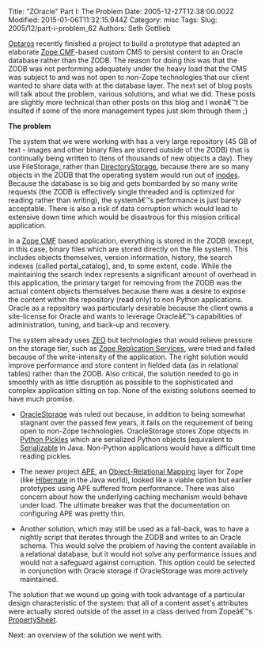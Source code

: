 Title: &quot;ZOracle&quot; Part I: The Problem
Date: 2005-12-27T12:38:00.002Z
Modified: 2015-01-06T11:32:15.944Z
Category: misc
Tags: 
Slug: 2005/12/part-i-problem_62
Authors: Seth Gottlieb

[Optaros](http://www.optaros.com) recently finished a project to build a prototype that adapted an elaborate [Zope CMF](http://www.zope.org/Products/CMF/)-based custom CMS to persist content to an Oracle database rather than the ZODB. The reason for doing this was that the ZODB was not performing adequately under the heavy load that the CMS was subject to and was not open to non-Zope technologies that our client wanted to share data with at the database layer. The next set of blog posts will talk about the problem, various solutions, and what we did. These posts are slightly more technical than other posts on this blog and I wonâ€™t be insulted if some of the more management types just skim through them ;)  

__The problem__  
  
The system that we were working with has a very large repository (45 GB of text - images and other binary files are stored outside of the ZODB) that is continually being written to (tens of thousands of new objects a day). They use FileStorage, rather than [DirectoryStorage](http://zopewiki.org/DirectoryStorage), because there are so many objects in the ZODB that the operating system would run out of [inodes](http://en.wikipedia.org/wiki/Inode). Because the database is so big and gets bombarded by so many write requests (the ZODB is effectively single threaded and is optimized for reading rather than writing), the systemâ€™s performance is just barely acceptable. There is also a risk of data corruption which would lead to extensive down time which would be disastrous for this mission critical application.  

In a [Zope CMF](http://www.zope.org/Products/CMF/) based application, everything is stored in the ZODB (except, in this case, binary files which are stored directly on the file system). This includes objects themselves, version information, history, the search indexes (called portal\_catalog), and, to some extent, code. While the maintaining the search index represents a significant amount of overhead in this application, the primary target for removing from the ZODB was the actual content objects themselves because there was a desire to expose the content within the repository (read only) to non Python applications. Oracle as a repository was particularly desirable because the client owns a site-license for Oracle and wants to leverage Oracleâ€™s capabilities of administration, tuning, and back-up and recovery.   

The system already uses [ZEO](http://zopewiki.org/ZEO) but technologies that would relieve pressure on the storage tier, such as [Zope Replication Services](http://www.zope.com/products/zope_replication_services.html), were tried and failed because of the write-intensity of the application. The right solution would improve performance and store content in fielded data (as in relational tables) rather than the ZODB. Also critical, the solution needed to go in smoothly with as little disruption as possible to the sophisticated and complex application sitting on top. None of the existing solutions seemed to have much promise.   

*   [OracleStorage](http://www.zope.org/Products/OracleStorage) was ruled out because, in addition to being somewhat stagnant over the passed few years, it fails on the requirement of being open to non-Zope technologies. OracleStorage stores Zope objects in [Python Pickles](http://www.zvon.org/other/python/doc21/lib/module-pickle.html) which are serialized Python objects (equivalent to [Serializable](http://java.sun.com/j2se/1.4.2/docs/api/java/io/Serializable.html) in Java. Non-Python applications would have a difficult time reading pickles.  
    
*   The newer project [APE](http://hathawaymix.org/Software/Ape), an [Object-Relational Mapping](â€http://en.wikipedia.org/wiki/Object-relational_mappingâ€) layer for Zope (like [Hibernate](http://www.hibernate.org/) in the Java world), looked like a viable option but earlier prototypes using APE suffered from performance. There was also concern about how the underlying caching mechanism would behave under load. The ultimate breaker was that the documentation on configuring APE was pretty thin.  
    
*   Another solution, which may still be used as a fall-back, was to have a nightly script that iterates through the ZODB and writes to an Oracle schema. This would solve the problem of having the content available in a relational database, but it would not solve any performance issues and would not a safeguard against corruption. This option could be selected in conjunction with Oracle storage if OracleStorage was more actively maintained.  
    

  
The solution that we wound up going with took advantage of a particular design characteristic of the system: that all of a content asset's attributes were actually stored outside of the asset in a class derived from Zopeâ€™s [PropertySheet](http://www.zope.org/Control_Panel/Products/OFSP/Help/PropertySheet.py).   

Next: an overview of the solution we went with.
